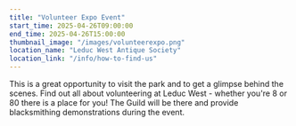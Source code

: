 ```yaml
---
title: "Volunteer Expo Event"
start_time: 2025-04-26T09:00:00
end_time: 2025-04-26T15:00:00
thumbnail_image: "/images/volunteerexpo.png"
location_name: "Leduc West Antique Society"
location_link: "/info/how-to-find-us"
---
```

This is a great opportunity to visit the park and to get a glimpse behind the scenes. Find out all about volunteering at Leduc West - whether you're 8 or 80 there is a place for you!
The Guild will be there and provide blacksmithing demonstrations during the event.